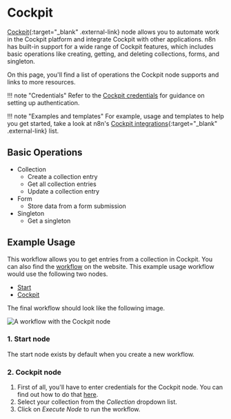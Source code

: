 # Cockpit

[Cockpit](https://www.getcockpit.com/){:target="_blank" .external-link} node allows you to automate work in the Cockpit platform and integrate Cockpit with other applications. n8n has built-in support for a wide range of Cockpit features, which includes basic operations like creating, getting, and deleting collections, forms, and singleton.

On this page, you'll find a list of operations the Cockpit node supports and links to more resources.

!!! note "Credentials"
    Refer to the [Cockpit credentials](https://docs.n8n.io/integrations/builtin/credentials/cockpit/) for guidance on setting up authentication. 

!!! note "Examples and templates"
    For example, usage and templates to help you get started, take a look at n8n's [Cockpit integrations](https://n8n.io/integrations/cockpit/){:target="_blank" .external-link} list.


## Basic Operations

* Collection
    * Create a collection entry
    * Get all collection entries
    * Update a collection entry
* Form
    * Store data from a form submission
* Singleton
    * Get a singleton

## Example Usage

This workflow allows you to get entries from a collection in Cockpit. You can also find the [workflow](https://n8n.io/workflows/518) on the website. This example usage workflow would use the following two nodes.
- [Start](/integrations/builtin/core-nodes/n8n-nodes-base.start/)
- [Cockpit]()

The final workflow should look like the following image.

![A workflow with the Cockpit node](/_images/integrations/builtin/app-nodes/cockpit/workflow.png)

### 1. Start node

The start node exists by default when you create a new workflow.

### 2. Cockpit node

1. First of all, you'll have to enter credentials for the Cockpit node. You can find out how to do that [here](/integrations/builtin/credentials/cockpit/).
2. Select your collection from the *Collection* dropdown list.
3. Click on *Execute Node* to run the workflow.
